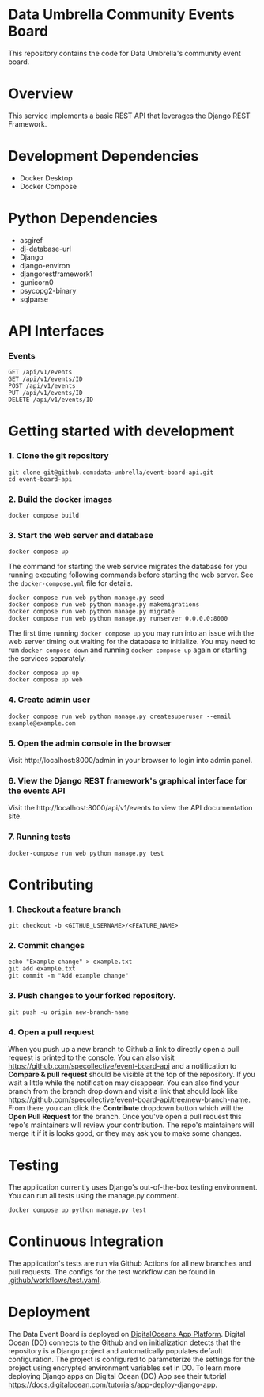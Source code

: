 # Data Umbrella Community Events Board

This repository contains the code for Data Umbrella's community event board.

# Overview

This service implements a basic REST API that leverages the Django REST Framework.

# Development Dependencies

- Docker Desktop
- Docker Compose

# Python Dependencies

- asgiref
- dj-database-url
- Django
- django-environ
- djangorestframework1
- gunicorn0
- psycopg2-binary
- sqlparse

# API Interfaces

### Events
```
GET /api/v1/events  
GET /api/v1/events/ID
POST /api/v1/events
PUT /api/v1/events/ID
DELETE /api/v1/events/ID
```

# Getting started with development

### 1. Clone the git repository

  ```
  git clone git@github.com:data-umbrella/event-board-api.git
  cd event-board-api
  ```

### 2. Build the docker images

  ```
  docker compose build
  ```

### 3. Start the web server and database

  ```
  docker compose up
  ```

  The command for starting the web service migrates the database for you running executing following commands before starting the web server. See the `docker-compose.yml` file for details.
  
  ```
  docker compose run web python manage.py seed
  docker compose run web python manage.py makemigrations
  docker compose run web python manage.py migrate
  docker compose run web python manage.py runserver 0.0.0.0:8000
  ```

  The first time running `docker compose up` you may run into an issue with the web server timing out waiting for the database to initialize. You may need to run `docker compose down` and running `docker compose up` again or starting the services separately.

  ```
  docker compose up up
  docker compose up web
  ```

### 4. Create admin user

  ```
  docker compose run web python manage.py createsuperuser --email example@example.com
  ```

### 5. Open the admin console in the browser

Visit http://localhost:8000/admin in your browser to login into admin panel.

### 6. View the Django REST framework's graphical interface for the events API

Visit the http://localhost:8000/api/v1/events to view the API documentation site.

### 7. Running tests

  ```
  docker-compose run web python manage.py test
  ```

# Contributing

### 1. Checkout a feature branch

```
git checkout -b <GITHUB_USERNAME>/<FEATURE_NAME>
```

### 2. Commit changes

```
echo "Example change" > example.txt
git add example.txt
git commit -m "Add example change"
```

### 3. Push changes to your forked repository.

```
git push -u origin new-branch-name
```

### 4. Open a pull request

When you push up a new branch to Github a link to directly open a pull request is printed to the console. You can also visit https://github.com/specollective/event-board-api and a notification to **Compare & pull request** should be visible at the top of the repository. If you wait a little while the notification may disappear. You can also find your branch from the branch drop down and visit a link that should look like https://github.com/specollective/event-board-api/tree/new-branch-name. From there you can click the **Contribute** dropdown button which will the **Open Pull Request** for the branch. Once you've open a pull request this repo's maintainers will review your contribution. The repo's maintainers will merge it if it is looks good, or they may ask you to make some changes.

# Testing

The application currently uses Django's out-of-the-box testing environment. You can run all tests using the manage.py comment.

  ```
  docker compose up python manage.py test
  ```

# Continuous Integration

The application's tests are run via Github Actions for all new branches and pull requests. The configs for the test workflow can be found in [.github/workflows/test.yaml](https://github.com/specollective/event-board-api/blob/main/.github/workflows/test.yaml).

# Deployment

The Data Event Board is deployed on [DigitalOceans App Platform](https://www.digitalocean.com/products/app-platform). Digital Ocean (DO) connects to the Github and on initialization detects that the repository is a Django project and automatically populates default configuration. The project is configured to parameterize the settings for the project using encrypted environment variables set in DO. To learn more deploying Django apps on Digital Ocean (DO) App see their tutorial https://docs.digitalocean.com/tutorials/app-deploy-django-app.
